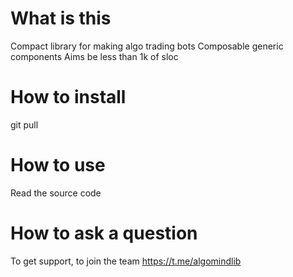 # What is this

Compact library for making algo trading bots
Composable generic components
Aims be less than 1k of sloc

# How to install

git pull

# How to use

Read the source code

# How to ask a question

To get support, to join the team
https://t.me/algomindlib
